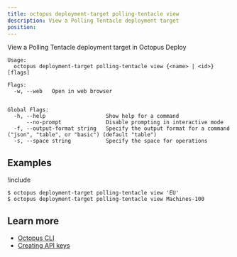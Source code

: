 ```yaml
---
title: octopus deployment-target polling-tentacle view
description: View a Polling Tentacle deployment target
position:
---
```


View a Polling Tentacle deployment target in Octopus Deploy

```text
Usage:
  octopus deployment-target polling-tentacle view {<name> | <id>} [flags]

Flags:
  -w, --web   Open in web browser


Global Flags:
  -h, --help                   Show help for a command
      --no-prompt              Disable prompting in interactive mode
  -f, --output-format string   Specify the output format for a command ("json", "table", or "basic") (default "table")
  -s, --space string           Specify the space for operations
```

## Examples

!include <samples-instance>

```text
$ octopus deployment-target polling-tentacle view 'EU'
$ octopus deployment-target polling-tentacle view Machines-100

```

## Learn more

- [Octopus CLI](/docs/octopus-rest-api/octopus-cli/index.md)
- [Creating API keys](/docs/octopus-rest-api/how-to-create-an-api-key.md)